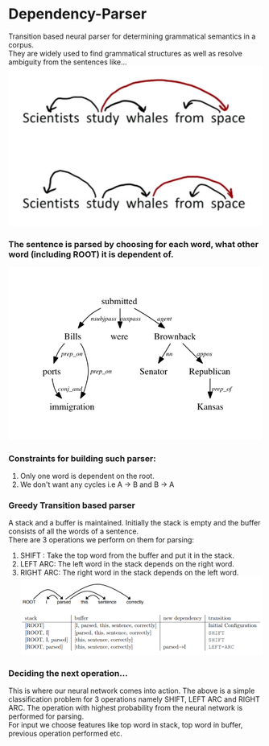 # Dependency-Parser
Transition based neural parser for determining grammatical semantics in a corpus.</br>
They are widely used to find grammatical structures as well as resolve ambiguity from the sentences like...</br>
![Parsing ambiguous sentences](/images/Capture.PNG)
### The sentence is parsed by choosing for each word, what other word (including ROOT) it is dependent of.</br>
![](/images/download.png)
### Constraints for building such parser:</br>
1) Only one word is dependent on the root.</br>
2) We don't want any cycles i.e A -> B and B -> A</br>
### Greedy Transition based parser</br>
A stack and a buffer is maintained. Initially the stack is empty and the buffer consists of all the words of a sentence.</br>
There are 3 operations we perform on them for parsing:</br>
1) SHIFT : Take the top word from the buffer and put it in the stack.</br>
2) LEFT ARC: The left word in the stack depends on the right word.</br>
3) RIGHT ARC: The right word in the stack depends on the left word.</br>
![](/images/Capture1.PNG)
### Deciding the next operation...</br>
This is where our neural network comes into action. The above is a simple classification problem for 3 operations namely SHIFT, LEFT ARC and RIGHT ARC. The operation with highest probability from the neural network is performed for parsing.</br>
For input we choose features like top word in stack, top word in buffer, previous operation performed etc.
